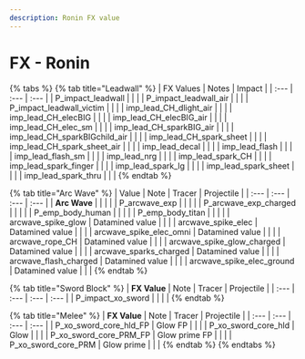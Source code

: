 ```yaml
---
description: Ronin FX value
---
```


# FX - Ronin

{% tabs %}
{% tab title="Leadwall" %}
| FX Values | Notes | Impact |
| :--- | :--- | :--- |
| P\_impact\_leadwall |  |  |
| P\_impact\_leadwall\_air |  |  |
| P\_impact\_leadwall\_victim |  |  |
| imp\_lead\_CH\_dlight\_air |  |  |
| imp\_lead\_CH\_elecBIG |  |  |
| imp\_lead\_CH\_elecBIG\_air |  |  |
| imp\_lead\_CH\_elec\_sm |  |  |
| imp\_lead\_CH\_sparkBIG\_air |  |  |
| imp\_lead\_CH\_sparkBIGchild\_air |  |  |
| imp\_lead\_CH\_spark\_sheet |  |  |
| imp\_lead\_CH\_spark\_sheet\_air |  |  |
| imp\_lead\_decal |  |  |
| imp\_lead\_flash |  |  |
| imp\_lead\_flash\_sm |  |  |
| imp\_lead\_nrg |  |  |
| imp\_lead\_spark\_CH |  |  |
| imp\_lead\_spark\_finger |  |  |
| imp\_lead\_spark\_lg |  |  |
| imp\_lead\_spark\_sheet |  |  |
| imp\_lead\_spark\_thru |  |  |
{% endtab %}

{% tab title="Arc Wave" %}
| Value | Note | Tracer | Projectile |
| :--- | :--- | :--- | :--- |
| **Arc Wave** |  |  |  |
| P\_arcwave\_exp |  |  |  |
| P\_arcwave\_exp\_charged |  |  |  |
| P\_emp\_body\_human |  |  |  |
| P\_emp\_body\_titan |  |  |  |
| arcwave\_spike\_glow | Datamined value |  |  |
| arcwave\_spike\_elec | Datamined value |  |  |
| arcwave\_spike\_elec\_omni | Datamined value |  |  |
| arcwave\_rope\_CH | Datamined value |  |  |
| arcwave\_spike\_glow\_charged | Datamined value |  |  |
| arcwave\_sparks\_charged | Datamined value |  |  |
| arcwave\_flash\_charged | Datamined value |  |  |
| arcwave\_spike\_elec\_ground | Datamined value |  |  |
{% endtab %}

{% tab title="Sword Block" %}
| **FX Value** | Note | Tracer | Projectile |
| :--- | :--- | :--- | :--- |
| P\_impact\_xo\_sword |  |  |  |
{% endtab %}

{% tab title="Melee" %}
| **FX Value** | Note | Tracer | Projectile |
| :--- | :--- | :--- | :--- |
| P\_xo\_sword\_core\_hld\_FP | Glow FP |  |  |
| P\_xo\_sword\_core\_hld | Glow |  |  |
| P\_xo\_sword\_core\_PRM\_FP | Glow prime FP |  |  |
| P\_xo\_sword\_core\_PRM | Glow prime |  |  |
{% endtab %}
{% endtabs %}

